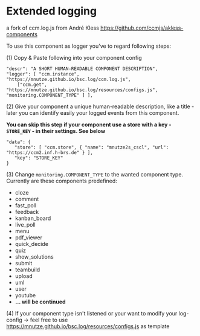 # Extended logging
a fork of ccm.log.js from André Kless https://github.com/ccmjs/akless-components

To use this component as logger you've to regard following steps:

   (1) Copy & Paste following into your component config 
```
"descr": "A SHORT HUMAN-READABLE COMPONENT DESCRIPTION",
"logger": [ "ccm.instance", "https://mnutze.github.io/bsc.log/ccm.log.js", 
    ["ccm.get", "https://mnutze.github.io/bsc.log/resources/configs.js", "monitoring.COMPONENT_TYPE" ] ], 
```

   (2) Give your component a unique human-readable description, like a title - later you can identify easily your logged events from this component. 
   
   __You can skip this step if your component use a store with a key - ``STORE_KEY`` - in their settings. See below__
   ```
   "data": {
      "store": [ "ccm.store", { "name": "mnutze2s_cscl", "url": "https://ccm2.inf.h-brs.de" } ],
      "key": "STORE_KEY"
   } 
   ```
   
   (3) Change ```monitoring.COMPONENT_TYPE``` to the wanted component type. Currently are these components predefined:
   * cloze
   * comment
   * fast_poll
   * feedback
   * kanban_board
   * live_poll
   * menu
   * pdf_viewer
   * quick_decide
   * quiz
   * show_solutions
   * submit
   * teambuild
   * upload
   * uml
   * user
   * youtube
   * __... will be continued__
   
   (4) If your component type isn't listened or your want to modify your log-config -> feel free to use https://mnutze.github.io/bsc.log/resources/configs.js as template
